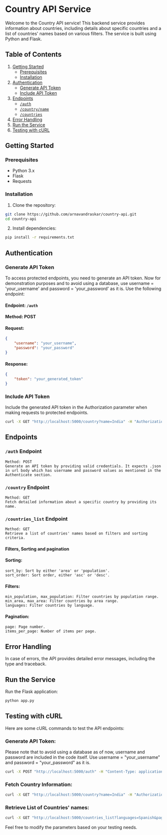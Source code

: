 # Country API Service

Welcome to the Country API service! This backend service provides information about countries, including details about specific countries and a list of countries' names based on various filters. The service is built using Python and Flask.

## Table of Contents

1. [Getting Started](#getting-started)
    - [Prerequisites](#prerequisites)
    - [Installation](#installation)
2. [Authentication](#authentication)
    - [Generate API Token](#generate-api-token)
    - [Include API Token](#include-api-token)
3. [Endpoints](#endpoints)
    - [`/auth`](#auth-endpoint)
    - [`/country/name`](#countryname-endpoint)
    - [`/countries`](#countries-endpoint)
4. [Error Handling](#error-handling)
5. [Run the Service](#run-the-service)
6. [Testing with cURL](#testing-with-curl)


## Getting Started

### Prerequisites

- Python 3.x
- Flask
- Requests

### Installation

1. Clone the repository:

```bash
git clone https://github.com/arnavandraskar/country-api.git
cd country-api
```

2. Install dependencies:

```bash
pip install -r requirements.txt
```

## Authentication

### Generate API Token
To access protected endpoints, you need to generate an API token. Now for demonstration purposes and to avoid using a database, use username = 'your_username' and password = 'your_password' as it is. Use the following endpoint:

#### Endpoint: `/auth`
#### Method: POST

#### Request:
```json
{
    "username": "your_username",
    "password": "your_password"
}
```

#### Response:
```json
{
    "token": "your_generated_token"
}
```

### Include API Token
Include the generated API token in the Authorization parameter when making requests to protected endpoints.

```bash
curl -X GET "http://localhost:5000/country?name=India" -H "Authorization: your_generated_token"
```

## Endpoints

### `/auth` Endpoint
    Method: POST
    Generate an API token by providing valid credentials. It expects .json in url body which has username and password values as mentioned in the Authenticate section.

### `/country` Endpoint
    Method: GET
    Fetch detailed information about a specific country by providing its name.

### `/countries_list` Endpoint
    Method: GET
    Retrieve a list of countries' names based on filters and sorting criteria.

#### Filters, Sorting and pagination
#### Sorting:
    sort_by: Sort by either 'area' or 'population'.
    sort_order: Sort order, either 'asc' or 'desc'.
    
#### Filters:
    min_population, max_population: Filter countries by population range.
    min_area, max_area: Filter countries by area range.
    languages: Filter countries by language.
    
#### Pagination:
    page: Page number.
    items_per_page: Number of items per page.
    
## Error Handling
In case of errors, the API provides detailed error messages, including the type and traceback.

## Run the Service
Run the Flask application:

```bash
python app.py
```

## Testing with cURL
Here are some cURL commands to test the API endpoints:

### Generate API Token:
Please note that to avoid using a database as of now, username and password are included in the code itself. Use username = "your_username" and password = "your_password" as it is.

```bash
curl -X POST "http://localhost:5000/auth" -H "Content-Type: application/json" -d "{\"username\": \"your_username\", \"password\": \"your_password\"}"
```

### Fetch Country Information:
```bash
curl -X GET "http://localhost:5000/country?name=India" -H "Authorization: your_username:your_password"
```

### Retrieve List of Countries' names:
```bash
curl -X GET "http://localhost:5000/countries_list?languages=Spanish&page=2&sort_by=population&sort_order=desc&items_per_page=10" -H "Authorization: your_username:your_password"
```

Feel free to modify the parameters based on your testing needs.
